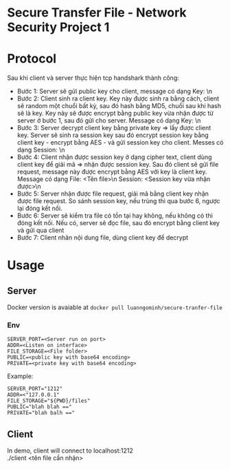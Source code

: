 # Secure Transfer File - Network Security Project 1
# Protocol
Sau khi client và server thực hiện tcp handshark thành công:
* Bước 1:  Server sẽ gửi public key cho client, message có dạng
Key: <Public key>\n
* Bước 2: Client sinh ra client key. Key này được sinh ra bằng cách, client sẽ random một chuổi bất kỳ, sau đó hash bằng MD5, chuổi sau khi hash sẽ là key. Key này sẽ được encrypt bằng public key vừa nhận được từ server ở bước 1, sau đó gửi cho server. Message có dạng
Key: <Client key>\n
* Bước 3: Server decrypt client key bằng private key ⇒ lấy được client key. Server sẽ sinh ra session key sau đó encrypt session key bằng client key - encrypt bằng AES - và gửi session key cho client. Messes có dạng
Session: <session key>\n
* Bước 4: Client nhận được session key ở dạng cipher text, client dùng client key để giải mã ⇒ nhận được session key. Sau đó client sẽ gửi file request, message này được encrypt bằng AES với key là client key. Message có dạng
File: <Tên file>\n
Session: <Session key vừa nhận được>\n
* Bước 5: Server nhận được file request, giải mã bằng client key nhận được file request. So sánh session key, nếu trùng thì qua bước 6, ngược lại đóng kết nối.
* Bước 6: Server sẽ kiểm tra file có tồn tại hay không, nếu không có thì đóng kết nối. Nếu có, server sẽ đọc file, sau đó encrypt bằng client key và gửi qua client
* Bước 7: Client nhân nội dung file, dùng client key để decrypt

# Usage
## Server
Docker version is avaiable at `docker pull luanngominh/secure-tranfer-file`
### Env
```
SERVER_PORT=<Server run on port>
ADDR=<Listen on interface>
FILE_STORAGE=<File folder>
PUBLIC=<public key with base64 encoding>
PRIVATE=<private key with base64 encoding>
```

Example:
```
SERVER_PORT="1212"
ADDR=<"127.0.0.1"
FILE_STORAGE="${PWD}/files"
PUBLIC="blah blah =="
PRIVATE="blah balh =="
```

## Client
In demo, client will connect to localhost:1212<br>
./client <tên file cần nhận>
